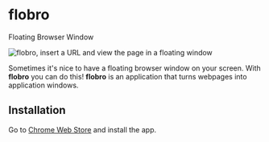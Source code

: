 # flobro
Floating Browser Window

![flobro, insert a URL and view the page in a floating window](http://flobro.cornips.nl/assets/img/promo-en-1400x560.png)

Sometimes it's nice to have a floating browser window on your screen. With **flobro** you can do this!
**flobro** is an application that turns webpages into application windows.

## Installation
Go to [Chrome Web Store](https://chrome.google.com/webstore/detail/zwevend-browser-venster/faaljkdndnfoagcmhedlmbgieoocemch) and install the app.
